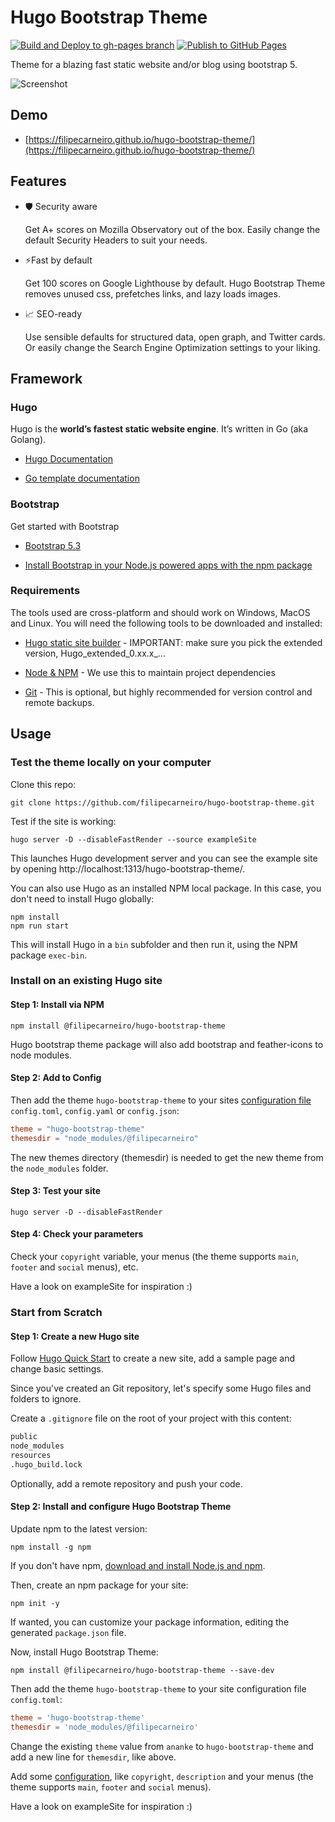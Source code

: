 # Hugo Bootstrap Theme

[![Build and Deploy to gh-pages branch](https://github.com/filipecarneiro/hugo-bootstrap-theme/actions/workflows/gh-pages.yml/badge.svg)](https://github.com/filipecarneiro/hugo-bootstrap-theme/actions/workflows/gh-pages.yml) [![Publish to GitHub Pages](https://github.com/filipecarneiro/hugo-bootstrap-theme/actions/workflows/pages/pages-build-deployment/badge.svg)](https://github.com/filipecarneiro/hugo-bootstrap-theme/actions/workflows/pages/pages-build-deployment)


Theme for a blazing fast static website and/or blog using bootstrap 5.

![Screenshot](https://github.com/filipecarneiro/hugo-bootstrap-theme/blob/main/images/tn.png)

## Demo

- [https://filipecarneiro.github.io/hugo-bootstrap-theme/](https://filipecarneiro.github.io/hugo-bootstrap-theme/)

## Features

- 🛡️ Security aware
  
  Get A+ scores on Mozilla Observatory out of the box. Easily change the default Security Headers to suit your needs.

- ⚡Fast by default
  
  Get 100 scores on Google Lighthouse by default. Hugo Bootstrap Theme removes unused css, prefetches links, and lazy loads images.
  
- 📈 SEO-ready
  
  Use sensible defaults for structured data, open graph, and Twitter cards. Or easily change the Search Engine Optimization settings to your liking.

## Framework

### Hugo

Hugo is the **world’s fastest static website engine**. It’s written in Go (aka Golang).

- [Hugo Documentation](https://gohugo.io/documentation/)

- [Go template documentation](https://golang.org/pkg/text/template/#hdr-Functions)

### Bootstrap

Get started with Bootstrap

- [Bootstrap 5.3](https://getbootstrap.com/docs/5.3/getting-started/introduction/)

- [Install Bootstrap in your Node.js powered apps with the npm package](https://getbootstrap.com/docs/5.3/getting-started/download/#npm)

### Requirements

The tools used are cross-platform and should work on Windows, MacOS and Linux. You will need the following tools to be downloaded and installed:

- [Hugo static site builder](https://github.com/goHugoio/Hugo/releases) - IMPORTANT: make sure you pick the extended version, Hugo_extended_0.xx.x_…

- [Node & NPM](https://nodejs.org/) - We use this to maintain project dependencies

- [Git](https://git-scm.com/downloads) - This is optional, but highly recommended for version control and remote backups.

## Usage

### Test the theme locally on your computer

Clone this repo:

```
git clone https://github.com/filipecarneiro/hugo-bootstrap-theme.git
```

Test if the site is working:

```
hugo server -D --disableFastRender --source exampleSite
```

This launches Hugo development server and you can see the example site by opening http://localhost:1313/hugo-bootstrap-theme/.

You can also use Hugo as an installed NPM local package. In this case, you don't need to install Hugo globally:

```
npm install
npm run start
```

This will install Hugo in a `bin` subfolder and then run it, using the NPM package `exec-bin`.

### Install on an existing Hugo site

#### Step 1: Install via NPM

```
npm install @filipecarneiro/hugo-bootstrap-theme
```

Hugo bootstrap theme package will also add bootstrap and feather-icons to node modules.

#### Step 2: Add to Config

Then add the theme `hugo-bootstrap-theme` to your sites [configuration file](https://gohugo.io/getting-started/configuration/#configuration-file) `config.toml`, `config.yaml` or `config.json`:

```toml
theme = "hugo-bootstrap-theme"
themesdir = "node_modules/@filipecarneiro"
```

The new themes directory (themesdir) is needed to get the new theme from the `node_modules` folder.

#### Step 3: Test your site

```
hugo server -D --disableFastRender
```

#### Step 4: Check your parameters

Check your `copyright` variable, your menus (the theme supports `main`, `footer` and `social` menus), etc.

Have a look on exampleSite for inspiration :)

### Start from Scratch

#### Step 1: Create a new Hugo site

Follow [Hugo Quick Start](https://gohugo.io/getting-started/quick-start/) to create a new site, add a sample page and change basic settings.

Since you've created an Git repository, let's specify some Hugo files and folders to ignore.

Create a `.gitignore` file on the root of your project with this content:

```txt
public
node_modules
resources
.hugo_build.lock
```

Optionally, add a remote repository and push your code.

#### Step 2: Install and configure Hugo Bootstrap Theme

Update npm to the latest version:

```
npm install -g npm
```

If you don't have npm, [download and install Node.js and npm](https://docs.npmjs.com/downloading-and-installing-node-js-and-npm).

Then, create an npm package for your site:

```
npm init -y
```

If wanted, you can customize your package information, editing the generated `package.json` file.

Now, install Hugo Bootstrap Theme:

```
npm install @filipecarneiro/hugo-bootstrap-theme --save-dev
```

Then add the theme `hugo-bootstrap-theme` to your site configuration file `config.toml`:

```toml
theme = 'hugo-bootstrap-theme'
themesdir = 'node_modules/@filipecarneiro'
```

Change the existing `theme` value from `ananke` to `hugo-bootstrap-theme` and add a new line for `themesdir`, like above.

Add some [configuration](https://gohugo.io/getting-started/configuration/), like `copyright`, `description` and your menus (the theme supports `main`, `footer` and `social` menus).

Have a look on exampleSite for inspiration :)
